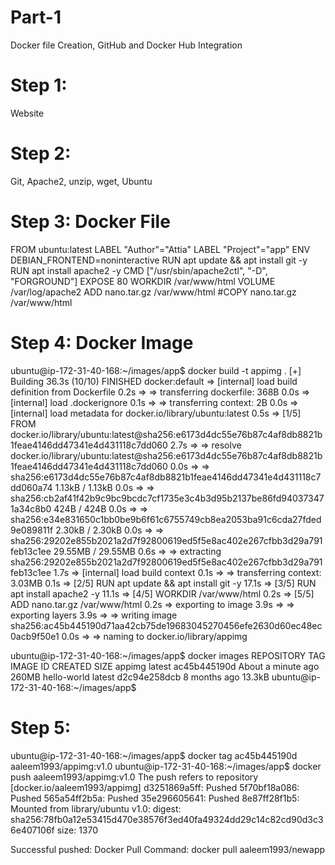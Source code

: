 # Part-1
  Docker file Creation, GitHub and Docker Hub Integration
  
# Step 1:
 Website 
  
# Step 2:
Git, Apache2, unzip, wget, Ubuntu
  
# Step 3: Docker File

FROM ubuntu:latest
LABEL "Author"="Attia"
LABEL "Project"="app"
ENV DEBIAN_FRONTEND=noninteractive
RUN apt update && apt install git -y
RUN apt install apache2 -y
CMD ["/usr/sbin/apache2ctl", "-D", "FORGROUND"]
EXPOSE 80
WORKDIR /var/www/html
VOLUME /var/log/apache2
ADD nano.tar.gz /var/www/html
#COPY nano.tar.gz /var/www/html

  
  
# Step 4: Docker Image 
  ubuntu@ip-172-31-40-168:~/images/app$ docker build -t appimg .
[+] Building 36.3s (10/10) FINISHED                                                                        docker:default
 => [internal] load build definition from Dockerfile                                                                 0.2s
 => => transferring dockerfile: 368B                                                                                 0.0s
 => [internal] load .dockerignore                                                                                    0.1s
 => => transferring context: 2B                                                                                      0.0s
 => [internal] load metadata for docker.io/library/ubuntu:latest                                                     0.5s
 => [1/5] FROM docker.io/library/ubuntu:latest@sha256:e6173d4dc55e76b87c4af8db8821b1feae4146dd47341e4d431118c7dd060  2.7s
 => => resolve docker.io/library/ubuntu:latest@sha256:e6173d4dc55e76b87c4af8db8821b1feae4146dd47341e4d431118c7dd060  0.0s
 => => sha256:e6173d4dc55e76b87c4af8db8821b1feae4146dd47341e4d431118c7dd060a74 1.13kB / 1.13kB                       0.0s
 => => sha256:cb2af41f42b9c9bc9bcdc7cf1735e3c4b3d95b2137be86fd940373471a34c8b0 424B / 424B                           0.0s
 => => sha256:e34e831650c1bb0be9b6f61c6755749cb8ea2053ba91c6cda27fded9e089811f 2.30kB / 2.30kB                       0.0s
 => => sha256:29202e855b2021a2d7f92800619ed5f5e8ac402e267cfbb3d29a791feb13c1ee 29.55MB / 29.55MB                     0.6s
 => => extracting sha256:29202e855b2021a2d7f92800619ed5f5e8ac402e267cfbb3d29a791feb13c1ee                            1.7s
 => [internal] load build context                                                                                    0.1s
 => => transferring context: 3.03MB                                                                                  0.1s
 => [2/5] RUN apt update && apt install git -y                                                                      17.1s
 => [3/5] RUN apt install apache2 -y                                                                                11.1s
 => [4/5] WORKDIR /var/www/html                                                                                      0.2s
 => [5/5] ADD nano.tar.gz /var/www/html                                                                              0.2s
 => exporting to image                                                                                               3.9s
 => => exporting layers                                                                                              3.9s
 => => writing image sha256:ac45b445190d71aa42cb75de19683045270456efe2630d60ec48ec0acb9f50e1                         0.0s
 => => naming to docker.io/library/appimg    

 ubuntu@ip-172-31-40-168:~/images/app$ docker images
REPOSITORY    TAG       IMAGE ID       CREATED              SIZE
appimg        latest    ac45b445190d   About a minute ago   260MB
hello-world   latest    d2c94e258dcb   8 months ago         13.3kB
ubuntu@ip-172-31-40-168:~/images/app$


# Step 5:
 ubuntu@ip-172-31-40-168:~/images/app$ docker tag ac45b445190d aaleem1993/appimg:v1.0
ubuntu@ip-172-31-40-168:~/images/app$ docker push aaleem1993/appimg:v1.0
The push refers to repository [docker.io/aaleem1993/appimg]
d3251869a5ff: Pushed
5f70bf18a086: Pushed
565a54ff2b5a: Pushed
35e296605641: Pushed
8e87ff28f1b5: Mounted from library/ubuntu
v1.0: digest: sha256:78fb0a12e53415d470e38576f3ed40fa49324dd29c14c82cd90d3c36e407106f size: 1370

  
  Successful pushed:
  Docker Pull Command:  docker pull aaleem1993/newapp  

